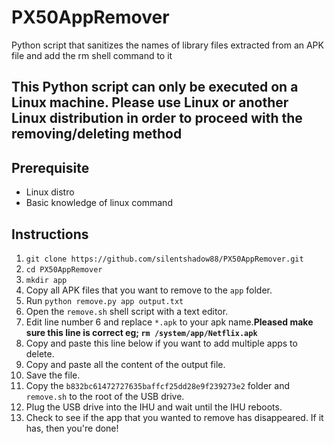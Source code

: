# PX50AppRemover
Python script that sanitizes the names of library files extracted from an APK file and add the rm shell command to it

## This Python script can only be executed on a Linux machine. Please use Linux or another Linux distribution in order to proceed with the removing/deleting method

## Prerequisite
- Linux distro
- Basic knowledge of linux command

## Instructions
1.  `git clone https://github.com/silentshadow88/PX50AppRemover.git`
2.  `cd PX50AppRemover`
3.  `mkdir app`
4.  Copy all APK files that you want to remove to the `app` folder.
5.  Run `python remove.py app output.txt`
6.  Open the `remove.sh` shell script with a text editor.
7.  Edit line number 6 and replace `*.apk` to your apk name.**Pleased make sure this line is correct eg; `rm /system/app/Netflix.apk`**
7.  Copy and paste this line below if you want to add multiple apps to delete.
8.  Copy and paste all the content of the output file.
9.  Save the file.
10.  Copy the `b832bc61472727635baffcf25dd28e9f239273e2` folder and `remove.sh` to the root of the USB drive.
11. Plug the USB drive into the IHU and wait until the IHU reboots.
12. Check to see if the app that you wanted to remove has disappeared. If it has, then you're done!
